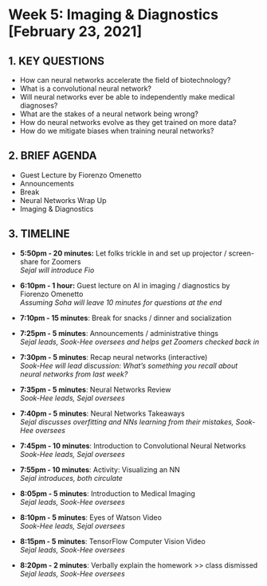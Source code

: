 # Week 5: Imaging & Diagnostics [February 23, 2021]

## 1. KEY QUESTIONS
   - How can neural networks accelerate the field of biotechnology?
   - What is a convolutional neural network?
   - Will neural networks ever be able to independently make medical diagnoses?
   - What are the stakes of a neural network being wrong?
   - How do neural networks evolve as they get trained on more data?
   - How do we mitigate biases when training neural networks?

## 2. BRIEF AGENDA

   - Guest Lecture by Fiorenzo Omenetto
   - Announcements
   - Break
   - Neural Networks Wrap Up
   - Imaging & Diagnostics

## 3. TIMELINE

   - **5:50pm - 20 minutes:** Let folks trickle in and set up projector / screen-share for Zoomers  
        *Sejal will introduce Fio*

   - **6:10pm - 1 hour:** Guest lecture on AI in imaging / diagnostics by Fiorenzo Omenetto  
        *Assuming Soha will leave 10 minutes for questions at the end*

   - **7:10pm - 15 minutes**: Break for snacks / dinner and socialization  

   - **7:25pm - 5 minutes**: Announcements / administrative things  
        *Sejal leads, Sook-Hee oversees and helps get Zoomers checked back in*

   - **7:30pm - 5 minutes**: Recap neural networks (interactive)  
        *Sook-Hee will lead discussion: What’s something you recall about neural networks from last week?*

   - **7:35pm - 5 minutes**: Neural Networks Review  
        *Sook-Hee leads, Sejal oversees*  

   - **7:40pm - 5 minutes**: Neural Networks Takeaways  
        *Sejal discusses overfitting and NNs learning from their mistakes, Sook-Hee oversees*  

   - **7:45pm - 10 minutes**: Introduction to Convolutional Neural Networks  
        *Sook-Hee leads, Sejal oversees*

   - **7:55pm - 10 minutes**: Activity: Visualizing an NN  
        *Sejal introduces, both circulate*

   - **8:05pm - 5 minutes**: Introduction to Medical Imaging  
        *Sejal leads, Sook-Hee oversees*  

   - **8:10pm - 5 minutes**: Eyes of Watson Video  
        *Sook-Hee leads, Sejal oversees*  

   - **8:15pm - 5 minutes**: TensorFlow Computer Vision Video  
        *Sejal leads, Sook-Hee oversees*  

   - **8:20pm - 2 minutes**: Verbally explain the homework >> class dismissed  
        *Sejal leads, Sook-Hee oversees*
